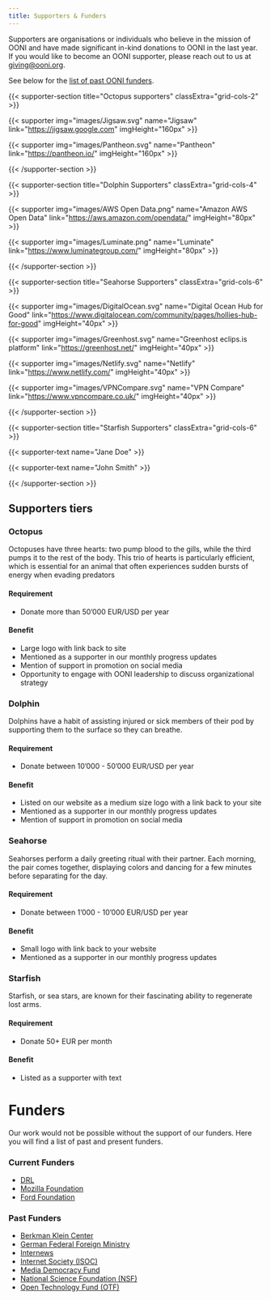 ```yaml
---
title: Supporters & Funders
---
```


Supporters are organisations or individuals who believe in the mission of OONI
and have made significant in-kind donations to OONI in the last year. If
you would like to become an OONI supporter, please reach out to us at
giving@ooni.org.

See below for the [list of past OONI funders](#funders).

{{< supporter-section title="Octopus supporters" classExtra="grid-cols-2" >}}

{{< supporter img="images/Jigsaw.svg" name="Jigsaw" link="https://jigsaw.google.com" imgHeight="160px" >}}

{{< supporter img="images/Pantheon.svg" name="Pantheon" link="https://pantheon.io/" imgHeight="160px" >}}

{{< /supporter-section >}}

{{< supporter-section title="Dolphin Supporters" classExtra="grid-cols-4" >}}

{{< supporter img="images/AWS Open Data.png" name="Amazon AWS Open Data" link="https://aws.amazon.com/opendata/" imgHeight="80px" >}}

{{< supporter img="images/Luminate.png" name="Luminate" link="https://www.luminategroup.com/" imgHeight="80px" >}}

{{< /supporter-section >}}

{{< supporter-section title="Seahorse Supporters" classExtra="grid-cols-6" >}}

{{< supporter img="images/DigitalOcean.svg" name="Digital Ocean Hub for Good" link="https://www.digitalocean.com/community/pages/hollies-hub-for-good" imgHeight="40px" >}}

{{< supporter img="images/Greenhost.svg" name="Greenhost eclips.is platform" link="https://greenhost.net/" imgHeight="40px" >}}

{{< supporter img="images/Netlify.svg" name="Netlify" link="https://www.netlify.com/" imgHeight="40px" >}}

{{< supporter img="images/VPNCompare.svg" name="VPN Compare" link="https://www.vpncompare.co.uk/" imgHeight="40px" >}}


{{< /supporter-section >}}

{{< supporter-section title="Starfish Supporters" classExtra="grid-cols-6" >}}

{{< supporter-text name="Jane Doe" >}}

{{< supporter-text name="John Smith" >}}

{{< /supporter-section >}}

## Supporters tiers

### Octopus

Octopuses have three hearts: two pump blood to the gills, while the third pumps
it to the rest of the body. This trio of hearts is particularly efficient, which
is essential for an animal that often experiences sudden bursts of energy when
evading predators

#### Requirement

* Donate more than 50’000 EUR/USD per year

#### Benefit

* Large logo with link back to site
* Mentioned as a supporter in our monthly progress updates
* Mention of support in promotion on social media
* Opportunity to engage with OONI leadership to discuss organizational strategy

### Dolphin

Dolphins have a habit of assisting injured or sick members of their pod by
supporting them to the surface so they can breathe.

#### Requirement

* Donate between 10’000 - 50’000 EUR/USD per year

#### Benefit

* Listed on our website as a medium size logo with a link back to your site
* Mentioned as a supporter in our monthly progress updates
* Mention of support in promotion on social media

### Seahorse

Seahorses perform a daily greeting ritual with their partner. Each morning, the
pair comes together, displaying colors and dancing for a few minutes before
separating for the day.

#### Requirement

* Donate between 1’000 - 10’000 EUR/USD per year

#### Benefit

* Small logo with link back to your website
* Mentioned as a supporter in our monthly progress updates

### Starfish

Starfish, or sea stars, are known for their fascinating ability to regenerate lost arms. 

#### Requirement

* Donate 50+ EUR per month

#### Benefit
* Listed as a supporter with text

# Funders

Our work would not be possible without the support of our funders. Here you will
find a list of past and present funders.

### Current Funders

* [DRL](https://www.state.gov/bureaus-offices/under-secretary-for-civilian-security-democracy-and-human-rights/bureau-of-democracy-human-rights-and-labor/)
* [Mozilla Foundation](https://foundation.mozilla.org/)
* [Ford Foundation](https://www.fordfoundation.org/)

### Past Funders

* [Berkman Klein Center](https://cyber.harvard.edu/)
* [German Federal Foreign Ministry](https://www.auswaertiges-amt.de/)
* [Internews](https://internews.org/)
* [Internet Society (ISOC)](https://www.internetsociety.org/)
* [Media Democracy Fund](https://mediademocracyfund.org/)
* [National Science Foundation (NSF)](https://www.nsf.gov/)
* [Open Technology Fund (OTF)](https://www.opentech.fund/)